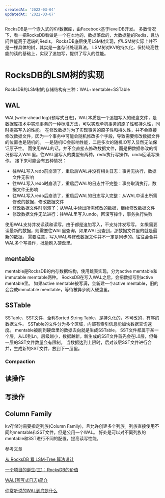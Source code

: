 ```yaml
---
createdAt: '2022-03-04'
updatedAt: '2022-03-07'
---
```


RocksDB是一个嵌入式的KV数据库，由Facebook基于levelDB开发。
多数情况下，看一把RocksDB看做是一个在本地的，数据落盘的，大数据量的Redis，且访问性能高于远端的Redis。
RocksDB底层使用LSM树实现，但LSM树实际上并不是一棵具体的树，其实是一套存储处理算法。
LSM树对KV的持久化，保持较高性能的读的基础上，实现了追加写，提供了写入的性能。

<!--more-->

# RocksDB的LSM树的实现

RocksDB的LSM树的存储结构有三种：WAL+mentable+SSTable

## WAL

WAL(write-ahead log)(预写式日志)，WAL本质是一个追加写入的硬盘文件，是数据库技术中实现事务的一种标准方法，可以实现单机事务的原子性和持久性，同时提高写入的性能。
在修改数据时为了实现事务的原子性和持久性，并不会直接修改数据文件，因为一个事务中可能会随机修改多个字段，导致需要修改数据文件的位置也是随机的。
一是随机IO会影响性能，二是多次的随机IO写入显然无法保证原子性。
而使用WAL的话，并不会直接去修改数据文件，而是把数据修改的情况都写入WAL里。往WAL里写入的类型有两种，redo执行写操作，undo回滚写操作。
接下来可能会有五种情况：

+ 往WAL写入redo前崩溃了，重启后WAL并没有相关日志：事务无执行，数据文件无影响
+ 往WAL写入redo时崩溃了，重启后WAL的日志并不完整：事务取消执行，数据文件无影响
+ 往WAL写入redo后崩溃了，重启后WAL的日志写入完整：从WAL中读出所需修改的数据，修改数据文件
+ 修改数据文件时崩溃了：从WAL中读出所需修改的数据，继续修改数据文件
+ 修改数据文件无法进行：往WAL里写入undo，回滚写操作，事务执行失败

使用WAL支持并发读读和读写，由于都是追加写入，不支持并发写写。
如果需要读最新的数据，则需要往WAL里查询。如果WAL没查到，那数据文件里的就是最新的数据。
需要注意，写入WAL与修改数据文件并不一定是同步的。往往会合并WAL多个写操作，批量刷入硬盘里。

## mentable

mentable是RocksDB的内存数据结构，使用跳表实现，分为active memtable和immutable memtable两种。
RocksDB在写入WAL之后，会把数据写到active mentable里。
如果active mentable被写满，会新建一个active mentable，旧的会变成immutable memtable，等待被异步刷入硬盘里。

## SSTable

SSTable，SST文件，全称Sorted String Table，是持久化的，不可改的，有序的数据文件。
SSTable的文件分为多个区域，内部有索引信息能加快数据查询速度。
mentable被刷到硬盘里的数据去向就是生成SSTable。
SST文件都属于某一个层，从L0到Ln，层级越小，数据越新。新生成的SST文件首先会在L0层，但每一层的SST文件数量会有限制。
当数据达到上限时，后对该层SST文件进行合并，生成新的SST文件，放到下一层里。

### Compaction

## 读操作

## 写操作

## Column Family
kv存储时需要指定列族(Column Family)，且允许创建多个列族。列族直接使用不同的mentable和SST文件，但是公用一个WAL。
好处是可以对不同列族的mentable和SST进行不同的配置，提高读写性能。




参考文章

[从 RocksDB 看 LSM-Tree 算法设计](https://segmentfault.com/a/1190000041198407)

[一个项目的诞生(三)：RocksDB的价值](https://flynx.dev/rocksdb/)

[WAL(预写式日志)简介](https://lessisbetter.site/2020/01/02/wal-introduction/)

[你常听说的WAL到底是什么](https://cloud.tencent.com/developer/article/1623123)